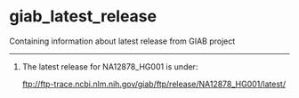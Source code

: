 # giab_latest_release
Containing information about latest release from GIAB project 
********************************************************************************

1. The latest release for NA12878_HG001 is under:

   ftp://ftp-trace.ncbi.nlm.nih.gov/giab/ftp/release/NA12878_HG001/latest/

